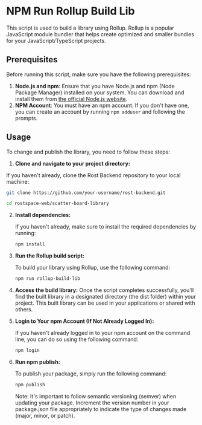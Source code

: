 # NPM Run Rollup Build Lib

This script is used to build a library using Rollup. Rollup is a popular JavaScript module bundler that helps create optimized and smaller bundles for your JavaScript/TypeScript projects.

## Prerequisites

Before running this script, make sure you have the following prerequisites:

1. **Node.js and npm**: Ensure that you have Node.js and npm (Node Package Manager) installed on your system. You can download and install them from [the official Node.js website](https://nodejs.org/).
2. **NPM Account**: You must have an npm account. If you don't have one, you can create an account by running `npm adduser` and following the prompts.

## Usage

To change and publish the library, you need to follow these steps:

1. **Clone and navigate to your project directory:**

If you haven't already, clone the Rost Backend repository to your local machine:

```bash
git clone https://github.com/your-username/rost-backend.git

cd rostspace-web/scatter-board-library
```

2. **Install dependencies:**

   If you haven't already, make sure to install the required dependencies by running:

   ```bash
   npm install
   ```
3. **Run the Rollup build script:**
    
    To build your library using Rollup, use the following command:
    ```bash
   npm run rollup-build-lib
   ```
4. **Access the build library:**
    Once the script completes successfully, you'll find the built library in a designated directory (the dist folder) within your project. This built library can be used in your applications or shared with others.

5. **Login to Your npm Account (If Not Already Logged In):**

   If you haven't already logged in to your npm account on the command line, you can do so using the following command:

   ```bash
   npm login
   ```
6. **Run npm publish:**

    To publish your package, simply run the following command:
    ```bash
   npm publish
   ```
   Note: It's important to follow semantic versioning (semver) when updating your package. Increment the version number in your package.json file appropriately to indicate the type of changes made (major, minor, or patch).



